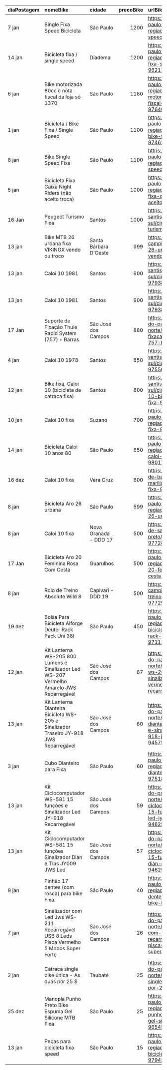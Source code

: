 | diaPostagem   | nomeBike                                                                                  | cidade                |   precoBike | urlBike                                                                                                                                                            |
|:--------------|:------------------------------------------------------------------------------------------|:----------------------|------------:|:-------------------------------------------------------------------------------------------------------------------------------------------------------------------|
| 7 jan         | Single Fixa Speed Bicicleta                                                               | São Paulo             |        1200 | https://sp.olx.com.br/sao-paulo-e-regiao/ciclismo/single-fixa-speed-bicicleta-970846740                                                                            |
| 14 jan        | Bicicleta fixa / single speed                                                             | Diadema               |        1200 | https://sp.olx.com.br/sao-paulo-e-regiao/ciclismo/bicicleta-fixa-single-speed-962110804                                                                            |
| 6 jan         | Bike motorizada 80cc c nota fiscal da loja só 1370                                        | São Paulo             |        1180 | https://sp.olx.com.br/sao-paulo-e-regiao/ciclismo/bike-motorizada-80cc-c-nota-fiscal-da-loja-so-1370-976463817                                                     |
| 1 jan         | Bicicleta / Bike Fixa / Single Speed                                                      | São Paulo             |        1100 | https://sp.olx.com.br/sao-paulo-e-regiao/ciclismo/bicicleta-bike-fixa-single-speed-974618283                                                                       |
| 8 jan         | Bike Single Speed Fixa                                                                    | São Paulo             |        1100 | https://sp.olx.com.br/sao-paulo-e-regiao/ciclismo/bike-single-speed-fixa-977507288                                                                                 |
| 5 jan         | Bicicleta Fixa Caixa Night Riders (não aceito troca)                                      | São Paulo             |        1000 | https://sp.olx.com.br/sao-paulo-e-regiao/ciclismo/bicicleta-fixa-caixa-night-riders-nao-aceito-troca-958579837                                                     |
| 16 Jan        | Peugeot Turismo Fixa                                                                      | Santos                |        1000 | https://sp.olx.com.br/baixada-santista-e-litoral-sul/ciclismo/peugeot-turismo-fixa-980489857                                                                       |
| 13 jan        | Bike MTB 26 urbana fixa VIKINGX vendo ou troco                                            | Santa Bárbara D'Oeste |         999 | https://sp.olx.com.br/grande-campinas/ciclismo/bike-mtb-26-urbana-fixa-vikingx-vendo-ou-troco-979536399                                                            |
| 13 jan        | Caloi 10 1981                                                                             | Santos                |         900 | https://sp.olx.com.br/baixada-santista-e-litoral-sul/ciclismo/caloi-10-1981-979382235                                                                              |
| 13 jan        | Caloi 10 1981                                                                             | Santos                |         900 | https://sp.olx.com.br/baixada-santista-e-litoral-sul/ciclismo/caloi-10-1981-979383554                                                                              |
| 17 Jan        | Suporte de Fixação Thule Rapid System (757) + Barras                                      | São José dos Campos   |         880 | https://sp.olx.com.br/vale-do-paraiba-e-litoral-norte/ciclismo/suporte-de-fixacao-thule-rapid-system-757-barras-976648722                                          |
| 4 jan         | Caloi 10 1978                                                                             | Santos                |         850 | https://sp.olx.com.br/baixada-santista-e-litoral-sul/ciclismo/caloi-10-1978-975500076                                                                              |
| 12 jan        | Bike fixa, Caloi 10 (bicicleta de catraca fixa)                                           | Santos                |         800 | https://sp.olx.com.br/baixada-santista-e-litoral-sul/ciclismo/bike-fixa-caloi-10-bicicleta-de-catraca-fixa-979104684                                               |
| 10 jan        | Caloi 10 fixa                                                                             | Suzano                |         700 | https://sp.olx.com.br/sao-paulo-e-regiao/ciclismo/caloi-10-fixa-977957981                                                                                          |
| 14 jan        | Bicicleta Caloi 10 anos 80                                                                | São Paulo             |         650 | https://sp.olx.com.br/sao-paulo-e-regiao/ciclismo/bicicleta-caloi-10-anos-80-980175874                                                                             |
| 16 dez        | Caloi 10 fixa                                                                             | Vera Cruz             |         600 | https://sp.olx.com.br/regiao-de-bauru-e-marilia/ciclismo/caloi-10-fixa-970104109                                                                                   |
| 8 jan         | Bicicleta Aro 26 urbana                                                                   | São Paulo             |         599 | https://sp.olx.com.br/sao-paulo-e-regiao/ciclismo/bicicleta-aro-26-urbana-977451722                                                                                |
| 8 jan         | Caloi 10 fixa                                                                             | Nova Granada - DDD 17 |         500 | https://sp.olx.com.br/regiao-de-sao-jose-do-rio-preto/ciclismo/caloi-10-fixa-977286800                                                                             |
| 17 Jan        | Bicicleta Aro 20 Feminina Rosa Com Cesta                                                  | Guarulhos             |         500 | https://sp.olx.com.br/sao-paulo-e-regiao/ciclismo/bicicleta-aro-20-feminina-rosa-com-cesta-978206327                                                               |
| 8 jan         | Rolo de Treino Absolute Wild 8                                                            | Capivari - DDD 19     |         500 | https://sp.olx.com.br/grande-campinas/ciclismo/rolo-de-treino-absolute-wild-8-977298973                                                                            |
| 19 dez        | Bolsa Para Bicicleta Alforge Deuter Rack Pack Uni 38l                                     | São Paulo             |         450 | https://sp.olx.com.br/sao-paulo-e-regiao/ciclismo/bolsa-para-bicicleta-alforge-deuter-rack-pack-uni-38l-971116246                                                  |
| 12 jan        | Kit Lanterna WS-205 800 Lúmens e Sinalizador Led WS-207 Vermelho Amarelo JWS Recarregável | São José dos Campos   |          87 | https://sp.olx.com.br/vale-do-paraiba-e-litoral-norte/ciclismo/kit-lanterna-ws-205-800-lumens-e-sinalizador-led-ws-207-vermelho-amarelo-jws-recarregavel-938805621 |
| 13 jan        | Kit Lanterna Dianteira Bicicleta WS-205 e Sinalizador Traseiro JY-918 JWS Recarregável    | São José dos Campos   |          80 | https://sp.olx.com.br/vale-do-paraiba-e-litoral-norte/ciclismo/kit-lanterna-dianteira-bicicleta-ws-205-e-sinalizador-traseiro-jy-918-jws-recarregavel-945752121    |
| 3 jan         | Cubo Dianteiro para Fixa                                                                  | São Paulo             |          60 | https://sp.olx.com.br/sao-paulo-e-regiao/ciclismo/cubo-dianteiro-para-fixa-975188227                                                                               |
| 13 jan        | Kit Ciclocomputador WS-581 15 funções e Sinalizador Led JY-918 Recarregável               | São José dos Campos   |          59 | https://sp.olx.com.br/vale-do-paraiba-e-litoral-norte/ciclismo/kit-ciclocomputador-ws-581-15-funcoes-e-sinalizador-led-jy-918-recarregavel-946252516               |
| 13 jan        | Kit Ciclocomputador WS-581 15 funções Sinalizador Dian e Tras JY009 JWS Led               | São José dos Campos   |          57 | https://sp.olx.com.br/vale-do-paraiba-e-litoral-norte/ciclismo/kit-ciclocomputador-ws-581-15-funcoes-sinalizador-dian-e-tras-jy009-jws-led-946254372               |
| 9 jan         | Pinhão 17 dentes (com rosca) para bike Fixa.                                              | São Paulo             |          40 | https://sp.olx.com.br/sao-paulo-e-regiao/ciclismo/pinhao-17-dentes-com-rosca-para-bike-fixa-959841605                                                              |
| 7 jan         | Sinalizador com Led Jws WS-211 Recarregável USB 8 Leds Pisca Vermelho 5 Modos Super Forte | São José dos Campos   |          26 | https://sp.olx.com.br/vale-do-paraiba-e-litoral-norte/ciclismo/sinalizador-com-led-jws-ws-211-recarregavel-usb-8-leds-pisca-vermelho-5-modos-super-forte-937280899 |
| 2 jan         | Catraca single bike única - As duas por 25 $                                              | Taubaté               |          25 | https://sp.olx.com.br/vale-do-paraiba-e-litoral-norte/ciclismo/catraca-single-bike-unica-as-duas-por-25-974800157                                                  |
| 25 dez        | Manopla Punho Preto Bike Espuma Gel Silicone MTB Fixa                                     | São Paulo             |          25 | https://sp.olx.com.br/sao-paulo-e-regiao/ciclismo/manopla-punho-preto-bike-espuma-gel-silicone-mtb-fixa-965457398                                                  |
| 13 jan        | Peças para bicicleta fixa speed                                                           | São Paulo             |          15 | https://sp.olx.com.br/sao-paulo-e-regiao/ciclismo/pecas-para-bicicleta-fixa-speed-979428518                                                                        |